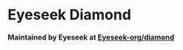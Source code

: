 # Eyeseek Diamond

**Maintained by Eyeseek at [Eyeseek-org/diamond](https://github.com/Eyeseek-org/diamond)**
